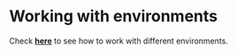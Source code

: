 # Working with environments

Check **[here][inngest]** to see how to work with different environments.

[inngest]: https://www.inngest.com/docs/platform/environments?ref=elixir-sdk
